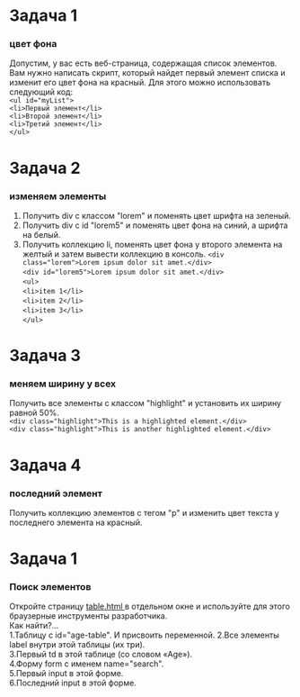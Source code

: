 # Задача 1  
### цвет фона  
Допустим, у вас есть веб-страница, содержащая список элементов. Вам нужно написать скрипт, который найдет первый элемент списка и изменит его цвет фона на красный. Для этого можно использовать следующий код:  
`<ul id="myList">`  
  `<li>Первый элемент</li>`  
  `<li>Второй элемент</li>`  
  `<li>Третий элемент</li>`  
`</ul>`  

# Задача 2  
### изменяем элементы   
1. Получить div с классом "lorem" и поменять цвет шрифта на зеленый. 
2. Получить div с id "lorem5" и поменять цвет фона на синий, а шрифта на белый. 
3. Получить коллекцию li, поменять цвет фона у второго элемента на желтый и затем вывести коллекцию в консоль. 
`<div class="lorem">Lorem ipsum dolor sit amet.</div>`  
`<div id="lorem5">Lorem ipsum dolor sit amet.</div>`  
`<ul>`  
  `<li>item 1</li>`  
  `<li>item 2</li>`  
  `<li>item 3</li>`  
`</ul>`  

# Задача 3    
### меняем ширину у всех    
Получить все элементы с классом "highlight" и установить их ширину равной 50%.  
`<div class="highlight">This is a highlighted element.</div>`  
`<div class="highlight">This is another highlighted element.</div>`  

# Задача 4      
### последний элемент  
Получить коллекцию элементов с тегом "p" и изменить цвет текста у последнего элемента на красный.   



# Задача 1  
### Поиск элементов  
Откройте страницу [ table.html ](https://learn.javascript.ru/task/find-elements/table.html)  в отдельном окне и используйте для этого браузерные инструменты разработчика.  
Как найти?…  
1.Таблицу с id="age-table".  И присвоить переменной. 
2.Все элементы label внутри этой таблицы (их три).  
3.Первый td в этой таблице (со словом «Age»).  
4.Форму form с именем name="search".  
5.Первый input в этой форме.  
6.Последний input в этой форме.  
